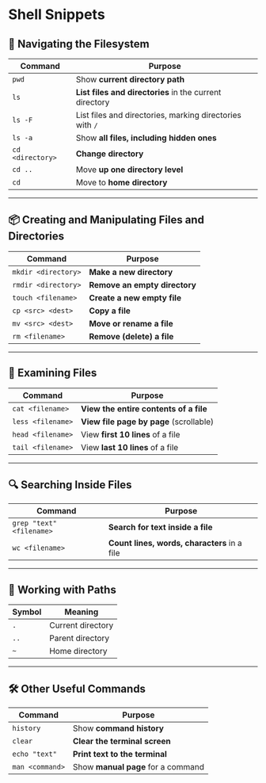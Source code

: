 # Shell Snippets

## 📁 **Navigating the Filesystem**

| Command          | Purpose                                                  |
| ---------------- | -------------------------------------------------------- |
| `pwd`            | Show **current directory path**                          |
| `ls`             | **List files and directories** in the current directory  |
| `ls -F`          | List files and directories, marking directories with `/` |
| `ls -a`          | Show **all files, including hidden ones**                |
| `cd <directory>` | **Change directory**                                     |
| `cd ..`          | Move **up one directory level**                          |
| `cd`             | Move to **home directory**                               |

---

## 📦 **Creating and Manipulating Files and Directories**

| Command             | Purpose                       |
| ------------------- | ----------------------------- |
| `mkdir <directory>` | **Make a new directory**      |
| `rmdir <directory>` | **Remove an empty directory** |
| `touch <filename>`  | **Create a new empty file**   |
| `cp <src> <dest>`   | **Copy a file**               |
| `mv <src> <dest>`   | **Move or rename a file**     |
| `rm <filename>`     | **Remove (delete) a file**    |

---

## 📜 **Examining Files**

| Command           | Purpose                                 |
| ----------------- | --------------------------------------- |
| `cat <filename>`  | **View the entire contents of a file**  |
| `less <filename>` | **View file page by page** (scrollable) |
| `head <filename>` | View **first 10 lines** of a file       |
| `tail <filename>` | View **last 10 lines** of a file        |

---

## 🔍 **Searching Inside Files**

| Command                  | Purpose                                      |
| ------------------------ | -------------------------------------------- |
| `grep "text" <filename>` | **Search for text inside a file**            |
| `wc <filename>`          | **Count lines, words, characters** in a file |

---

## 🔗 **Working with Paths**

| Symbol | Meaning           |
| ------ | ----------------- |
| `.`    | Current directory |
| `..`   | Parent directory  |
| `~`    | Home directory    |

---

## 🛠 **Other Useful Commands**

| Command         | Purpose                            |
| --------------- | ---------------------------------- |
| `history`       | Show **command history**           |
| `clear`         | **Clear the terminal screen**      |
| `echo "text"`   | **Print text to the terminal**     |
| `man <command>` | Show **manual page** for a command |
